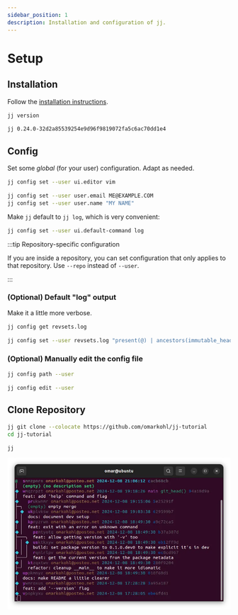 ```yaml
---
sidebar_position: 1
description: Installation and configuration of jj.
---
```

# Setup

## Installation

Follow the [installation instructions](https://martinvonz.github.io/jj/latest/install-and-setup/).

```bash title="Run"
jj version
```

```bash title="Expected output (similar)"
jj 0.24.0-32d2a85539254e9d96f9819072fa5c6ac70dd1e4
```


## Config

Set some _global_ (for your user) configuration. Adapt as needed.

```bash title="Set your preferred text editor"
jj config set --user ui.editor vim
```

```bash title="Set email and name"
jj config set --user user.email ME@EXAMPLE.COM
jj config set --user user.name "MY NAME"
```

Make `jj` default to `jj log`, which is very convenient:

```bash
jj config set --user ui.default-command log
```

:::tip Repository-specific configuration

If you are inside a repository, you can set configuration that only applies to
that repository. Use `--repo` instead of `--user`.

:::

### (Optional) Default "log" output

Make it a little more verbose.

```bash title="Get the default value"
jj config get revsets.log
```

```bash title="Change the value"
jj config set --user revsets.log "present(@) | ancestors(immutable_heads().., 7) | present(trunk())"
```

### (Optional) Manually edit the config file

```bash title="See location of config file"
jj config path --user
```

```bash title="Open the config file in an editor"
jj config edit --user
```


## Clone Repository

```bash title="Clone the repository"
jj git clone --colocate https://github.com/omarkohl/jj-tutorial
cd jj-tutorial
```

```bash title="See the log (history)"
jj
```

![Log output](./log.webp)
